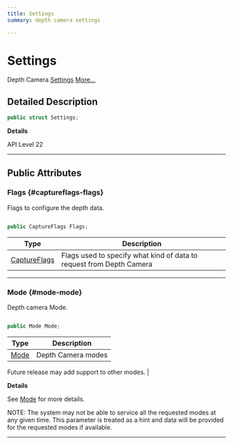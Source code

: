 ```yaml
---
title: Settings
summary: depth camera settings

---
```


# Settings




Depth Camera [Settings](/versioned_docs/version-14-Jun-2023/unity-api/api/UnityEngine.XR.MagicLeap/MLDepthCamera/UnityEngine.XR.MagicLeap.MLDepthCamera.Settings.md)  [More...](#detailed-description)  




## Detailed Description

```csharp
public struct Settings; 
```


**Details**

API Level 22





-----------



## Public Attributes

### Flags {#captureflags-flags}

Flags to configure the depth data. 

```csharp

public CaptureFlags Flags;

```

| Type | Description  | 
|--|--|
| [CaptureFlags](/versioned_docs/version-14-Jun-2023/unity-api/api/UnityEngine.XR.MagicLeap/MLDepthCamera/UnityEngine.XR.MagicLeap.MLDepthCamera.md#enums-captureflags) | Flags used to specify what kind of data to request from Depth Camera  |





-----------

### Mode {#mode-mode}

Depth camera Mode. 

```csharp

public Mode Mode;

```

| Type | Description  | 
|--|--|
| [Mode](/versioned_docs/version-14-Jun-2023/unity-api/api/UnityEngine.XR.MagicLeap/MLDepthCamera/UnityEngine.XR.MagicLeap.MLDepthCamera.md#enums-mode) | Depth Camera modes

 Future release may add support to other modes.  |

**Details**

See [Mode](/versioned_docs/version-14-Jun-2023/unity-api/api/UnityEngine.XR.MagicLeap/MLDepthCamera/UnityEngine.XR.MagicLeap.MLDepthCamera.Settings.md#mode-mode) for more details.

NOTE: The system may not be able to service all the requested modes at any given time. This parameter is treated as a hint and data will be provided for the requested modes if available.





-----------

